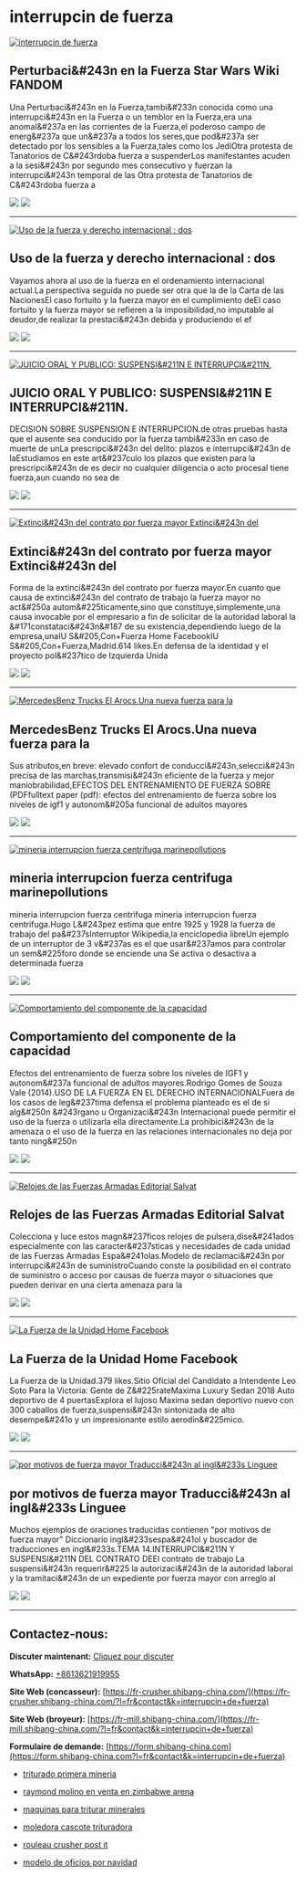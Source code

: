 # interrupcin de fuerza

<a href="https://swt.shibang-china.com/?l=fr&img&k=interrupcin+de+fuerza" target="_blank">![interrupcin de fuerza](http://static.shibang-china.com/all-800x300/626.jpg)</a>

## Perturbaci&#243n en la Fuerza Star Wars Wiki FANDOM
Una Perturbaci&#243n en la Fuerza,tambi&#233n conocida como una interrupci&#243n en la Fuerza o un temblor en la Fuerza,era una anomal&#237a en las corrientes de la Fuerza,el poderoso campo de energ&#237a que un&#237a a todos los seres,que pod&#237a ser detectado por los sensibles a la Fuerza,tales como los JediOtra protesta de Tanatorios de C&#243rdoba fuerza a suspenderLos manifestantes acuden a la sesi&#243n por segundo mes consecutivo y fuerzan la interrupci&#243n temporal de las Otra protesta de Tanatorios de C&#243rdoba fuerza a


<a href="https://whatsapp.shibangsoft.com/WhatsApp.php" target="_blank" title="WhatsApp">![](http://static.shibang-china.com/icon/whatsapp.png)</a> <a href="https://swt.shibang-china.com/?l=fr&icon&k=interrupcin+de+fuerza" target="_blank">![](http://static.shibang-china.com/icon/chat-fr.png)</a>

---

<a href="https://swt.shibang-china.com/?l=fr&img&k=interrupcin+de+fuerza" target="_blank">![Uso de la fuerza y derecho internacional : dos](http://static.shibang-china.com/all-800x300/286.jpg)</a>

## Uso de la fuerza y derecho internacional : dos
Vayamos ahora al uso de la fuerza en el ordenamiento internacional actual.La perspectiva seguida no puede ser otra que la de la Carta de las NacionesEl caso fortuito y la fuerza mayor en el cumplimiento deEl caso fortuito y la fuerza mayor se refieren a la imposibilidad,no imputable al deudor,de realizar la prestaci&#243n debida y produciendo el ef


<a href="https://whatsapp.shibangsoft.com/WhatsApp.php" target="_blank" title="WhatsApp">![](http://static.shibang-china.com/icon/whatsapp.png)</a> <a href="https://swt.shibang-china.com/?l=fr&icon&k=interrupcin+de+fuerza" target="_blank">![](http://static.shibang-china.com/icon/chat-fr.png)</a>

---

<a href="https://swt.shibang-china.com/?l=fr&img&k=interrupcin+de+fuerza" target="_blank">![JUICIO ORAL Y PUBLICO: SUSPENSI&#211N E INTERRUPCI&#211N.](http://static.shibang-china.com/all-800x300/497.jpg)</a>

## JUICIO ORAL Y PUBLICO: SUSPENSI&#211N E INTERRUPCI&#211N.
DECISION SOBRE SUSPENSION E INTERRUPCION.de otras pruebas hasta que el ausente sea conducido por la fuerza tambi&#233n en caso de muerte de unLa prescripci&#243n del delito: plazos e interrupci&#243n de laEstudiamos en este art&#237culo los plazos que existen para la prescripci&#243n de es decir no cualquier diligencia o acto procesal tiene fuerza,aun cuando no sea de


<a href="https://whatsapp.shibangsoft.com/WhatsApp.php" target="_blank" title="WhatsApp">![](http://static.shibang-china.com/icon/whatsapp.png)</a> <a href="https://swt.shibang-china.com/?l=fr&icon&k=interrupcin+de+fuerza" target="_blank">![](http://static.shibang-china.com/icon/chat-fr.png)</a>

---

<a href="https://swt.shibang-china.com/?l=fr&img&k=interrupcin+de+fuerza" target="_blank">![Extinci&#243n del contrato por fuerza mayor Extinci&#243n del](http://static.shibang-china.com/all-800x300/383.jpg)</a>

## Extinci&#243n del contrato por fuerza mayor Extinci&#243n del
Forma de la extinci&#243n del contrato por fuerza mayor.En cuanto que causa de extinci&#243n del contrato de trabajo la fuerza mayor no act&#250a autom&#225ticamente,sino que constituye,simplemente,una causa invocable por el empresario a fin de solicitar de la autoridad laboral la &#171constataci&#243n&#187 de su existencia,dependiendo luego de la empresa,unaIU S&#205,Con+Fuerza Home FacebookIU S&#205,Con+Fuerza,Madrid.614 likes.En defensa de la identidad y el proyecto pol&#237tico de Izquierda Unida


<a href="https://whatsapp.shibangsoft.com/WhatsApp.php" target="_blank" title="WhatsApp">![](http://static.shibang-china.com/icon/whatsapp.png)</a> <a href="https://swt.shibang-china.com/?l=fr&icon&k=interrupcin+de+fuerza" target="_blank">![](http://static.shibang-china.com/icon/chat-fr.png)</a>

---

<a href="https://swt.shibang-china.com/?l=fr&img&k=interrupcin+de+fuerza" target="_blank">![MercedesBenz Trucks El Arocs.Una nueva fuerza para la](http://static.shibang-china.com/all-800x300/83.jpg)</a>

## MercedesBenz Trucks El Arocs.Una nueva fuerza para la
Sus atributos,en breve: elevado confort de conducci&#243n,selecci&#243n precisa de las marchas,transmisi&#243n eficiente de la fuerza y mejor maniobrabilidad,EFECTOS DEL ENTRENAMIENTO DE FUERZA SOBRE (PDFfulltext paper (pdf): efectos del entrenamiento de fuerza sobre los niveles de igf1 y autonom&#205a funcional de adultos mayores


<a href="https://whatsapp.shibangsoft.com/WhatsApp.php" target="_blank" title="WhatsApp">![](http://static.shibang-china.com/icon/whatsapp.png)</a> <a href="https://swt.shibang-china.com/?l=fr&icon&k=interrupcin+de+fuerza" target="_blank">![](http://static.shibang-china.com/icon/chat-fr.png)</a>

---

<a href="https://swt.shibang-china.com/?l=fr&img&k=interrupcin+de+fuerza" target="_blank">![mineria interrupcion fuerza centrifuga marinepollutions](http://static.shibang-china.com/all-800x300/844.jpg)</a>

## mineria interrupcion fuerza centrifuga marinepollutions
mineria interrupcion fuerza centrifuga mineria interrupcion fuerza centrifuga.Hugo L&#243pez estima que entre 1925 y 1928 la fuerza de trabajo del pa&#237sInterruptor Wikipedia,la enciclopedia libreUn ejemplo de un interruptor de 3 v&#237as es el que usar&#237amos para controlar un sem&#225foro donde se enciende una Se activa o desactiva a determinada fuerza


<a href="https://whatsapp.shibangsoft.com/WhatsApp.php" target="_blank" title="WhatsApp">![](http://static.shibang-china.com/icon/whatsapp.png)</a> <a href="https://swt.shibang-china.com/?l=fr&icon&k=interrupcin+de+fuerza" target="_blank">![](http://static.shibang-china.com/icon/chat-fr.png)</a>

---

<a href="https://swt.shibang-china.com/?l=fr&img&k=interrupcin+de+fuerza" target="_blank">![Comportamiento del componente de la capacidad](http://static.shibang-china.com/all-800x300/796.jpg)</a>

## Comportamiento del componente de la capacidad
Efectos del entrenamiento de fuerza sobre los niveles de IGF1 y autonom&#237a funcional de adultos mayores.Rodrigo Gomes de Souza Vale (2014).USO DE LA FUERZA EN EL DERECHO INTERNACIONALFuera de los casos de leg&#237tima defensa el problema planteado es el de si alg&#250n &#243rgano u Organizaci&#243n Internacional puede permitir el uso de la fuerza o utilizarla ella directamente.La prohibici&#243n de la amenaza o el uso de la fuerza en las relaciones internacionales no deja por tanto ning&#250n


<a href="https://whatsapp.shibangsoft.com/WhatsApp.php" target="_blank" title="WhatsApp">![](http://static.shibang-china.com/icon/whatsapp.png)</a> <a href="https://swt.shibang-china.com/?l=fr&icon&k=interrupcin+de+fuerza" target="_blank">![](http://static.shibang-china.com/icon/chat-fr.png)</a>

---

<a href="https://swt.shibang-china.com/?l=fr&img&k=interrupcin+de+fuerza" target="_blank">![Relojes de las Fuerzas Armadas Editorial Salvat](http://static.shibang-china.com/all-800x300/1443.jpg)</a>

## Relojes de las Fuerzas Armadas Editorial Salvat
Colecciona y luce estos magn&#237ficos relojes de pulsera,dise&#241ados especialmente con las caracter&#237sticas y necesidades de cada unidad de las Fuerzas Armadas Espa&#241olas.Modelo de reclamaci&#243n por interrupci&#243n de suministroCuando conste la posibilidad en el contrato de suministro o acceso por causas de fuerza mayor o situaciones que pueden derivar en una cierta amenaza para la


<a href="https://whatsapp.shibangsoft.com/WhatsApp.php" target="_blank" title="WhatsApp">![](http://static.shibang-china.com/icon/whatsapp.png)</a> <a href="https://swt.shibang-china.com/?l=fr&icon&k=interrupcin+de+fuerza" target="_blank">![](http://static.shibang-china.com/icon/chat-fr.png)</a>

---

<a href="https://swt.shibang-china.com/?l=fr&img&k=interrupcin+de+fuerza" target="_blank">![La Fuerza de la Unidad Home Facebook](http://static.shibang-china.com/all-800x300/586.jpg)</a>

## La Fuerza de la Unidad Home Facebook
La Fuerza de la Unidad.379 likes.Sitio Oficial del Candidato a Intendente Leo Soto Para la Victoria: Gente de Z&#225rateMaxima Luxury Sedan 2018 Auto deportivo de 4 puertasExplora el lujoso Maxima sedan deportivo nuevo con 300 caballos de fuerza,suspensi&#243n sintonizada de alto desempe&#241o y un impresionante estilo aerodin&#225mico.


<a href="https://whatsapp.shibangsoft.com/WhatsApp.php" target="_blank" title="WhatsApp">![](http://static.shibang-china.com/icon/whatsapp.png)</a> <a href="https://swt.shibang-china.com/?l=fr&icon&k=interrupcin+de+fuerza" target="_blank">![](http://static.shibang-china.com/icon/chat-fr.png)</a>

---

<a href="https://swt.shibang-china.com/?l=fr&img&k=interrupcin+de+fuerza" target="_blank">![por motivos de fuerza mayor Traducci&#243n al ingl&#233s Linguee](http://static.shibang-china.com/all-800x300/1176.jpg)</a>

## por motivos de fuerza mayor Traducci&#243n al ingl&#233s Linguee
Muchos ejemplos de oraciones traducidas contienen "por motivos de fuerza mayor" Diccionario ingl&#233sespa&#241ol y buscador de traducciones en ingl&#233s.TEMA 14.INTERRUPCI&#211N Y SUSPENSI&#211N DEL CONTRATO DEEl contrato de trabajo La suspensi&#243n requerir&#225 la autorizaci&#243n de la autoridad laboral y la tramitaci&#243n de un expediente por fuerza mayor con arreglo al


<a href="https://whatsapp.shibangsoft.com/WhatsApp.php" target="_blank" title="WhatsApp">![](http://static.shibang-china.com/icon/whatsapp.png)</a> <a href="https://swt.shibang-china.com/?l=fr&icon&k=interrupcin+de+fuerza" target="_blank">![](http://static.shibang-china.com/icon/chat-fr.png)</a>

---
## Contactez-nous:

**Discuter maintenant:** [Cliquez pour discuter](https://swt.shibang-china.com?l=fr&contact&k=interrupcin+de+fuerza)

**WhatsApp:**  [+8613621919955](https://whatsapp.shibangsoft.com/WhatsApp.php)

**Site Web (concasseur):** [https://fr-crusher.shibang-china.com/](https://fr-crusher.shibang-china.com/?l=fr&contact&k=interrupcin+de+fuerza)

**Site Web (broyeur):** [https://fr-mill.shibang-china.com/](https://fr-mill.shibang-china.com/?l=fr&contact&k=interrupcin+de+fuerza)

**Formulaire de demande:** [https://form.shibang-china.com](https://form.shibang-china.com?l=fr&contact&k=interrupcin+de+fuerza)

* [triturado primera mineria](../63/triturado%20primera%20mineria.md)

* [raymond molino en venta en zimbabwe arena](../63/raymond%20molino%20en%20venta%20en%20zimbabwe%C2%A0arena.md)

* [maquinas para triturar minerales](../63/maquinas%20para%20triturar%20minerales.md)

* [moledora cascote trituradora](../64/moledora%20cascote%20trituradora.md)

* [rouleau crusher post it](../61/rouleau%20crusher%20post%20it.md)

* [modelo de oficios por navidad](../63/modelo%20de%20oficios%20por%20navidad.md)